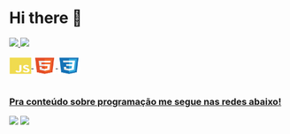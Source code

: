 # Hi there 👋


<div>
  <a href="https://github.com/thiagodlopesdev
">
  <img height="180em" src="https://github-readme-stats.vercel.app/api?username=thiagodlopesdev&theme=omni&show_icons=true"/>
  <img height="180em" src="https://github-readme-stats.vercel.app/api/top-langs/?username=thiagodlopesdev&theme=omni&show_icons=true"/>
</div>
<div style="display: inline_block"><br>
  <img align="center" alt="Js" height="30" width="40" src="https://raw.githubusercontent.com/devicons/devicon/master/icons/javascript/javascript-plain.svg ">
  <img align="center" alt="HTML" height="30" width="40" src="https://raw.githubusercontent.com/devicons/devicon/master/icons/html5/html5-original.svg ">
  <img align="center" alt="CSS" height="30" width="40" src="https://raw.githubusercontent.com/devicons/devicon/master/icons/css3/css3-original.svg ">
</div>
 
 <br>
 
  ### Pra conteúdo sobre programação me segue nas redes abaixo!
 
<div>

  <a  href=mailto:thiagodlopes1325@gmail.com><img src="https://img.shields.io/badge/-Gmail-%23333?style=for-the-badge&logo=gmail&logoColor=white" target="_blank"></a>
  <a href="https://www.linkedin.com/in/thiago-dornelas-lopes-43a22aa9/" target="_blank"><img src="https://img.shields.io/badge/-LinkedIn-%230077B5?style= for-the-badge&logo=linkedin&logoColor=white" target="_blank"></a>
 
  

</div>
